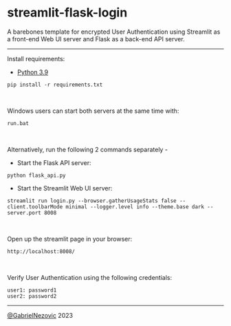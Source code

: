 # streamlit-flask-login
 A barebones template for encrypted User Authentication using Streamlit as a front-end Web UI server and Flask as a back-end API server.

 ___
 
 Install requirements:
 * [Python 3.9](https://www.python.org/downloads/release/python-390/)
 ```
pip install -r requirements.txt
```

<br>

Windows users can start both servers at the same time with:
```
run.bat
```

<br>

Alternatively, run the following 2 commands separately -
* Start the Flask API server:
```
python flask_api.py
```
* Start the Streamlit Web UI server:
```
streamlit run login.py --browser.gatherUsageStats false --client.toolbarMode minimal --logger.level info --theme.base dark --server.port 8008
```

<br>

Open up the streamlit page in your browser:
```
http://localhost:8008/
```

<br>

Verify User Authentication using the following credentials:

```
user1: password1
user2: password2
```

___

[@GabrielNezovic](https://github.com/GabrielNezovic) 2023
